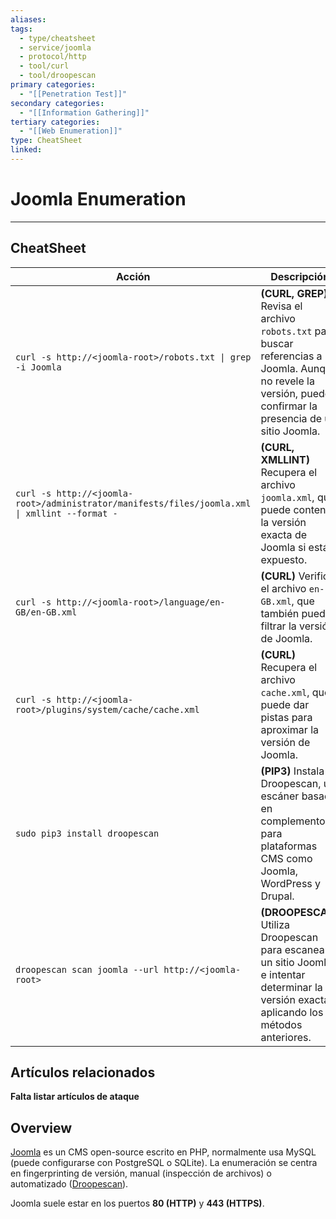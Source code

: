 ```yaml
---
aliases:
tags:
  - type/cheatsheet
  - service/joomla
  - protocol/http
  - tool/curl
  - tool/droopescan
primary categories:
  - "[[Penetration Test]]"
secondary categories:
  - "[[Information Gathering]]"
tertiary categories:
  - "[[Web Enumeration]]"
type: CheatSheet
linked:
---
```

# Joomla Enumeration

***

## CheatSheet 

| **Acción**                                                                                    | **Descripción**                                                                                                                                                 |
| --------------------------------------------------------------------------------------------- | --------------------------------------------------------------------------------------------------------------------------------------------------------------- |
| `curl -s http://<joomla-root>/robots.txt \| grep -i Joomla`                                   | **(CURL, GREP)** Revisa el archivo `robots.txt` para buscar referencias a Joomla. Aunque no revele la versión, puede confirmar la presencia de un sitio Joomla. |
| `curl -s http://<joomla-root>/administrator/manifests/files/joomla.xml \| xmllint --format -` | **(CURL, XMLLINT)** Recupera el archivo `joomla.xml`, que puede contener la versión exacta de Joomla si está expuesto.                                          |
| `curl -s http://<joomla-root>/language/en-GB/en-GB.xml`                                       | **(CURL)** Verifica el archivo `en-GB.xml`, que también puede filtrar la versión de Joomla.                                                                     |
| `curl -s http://<joomla-root>/plugins/system/cache/cache.xml`                                 | **(CURL)** Recupera el archivo `cache.xml`, que puede dar pistas para aproximar la versión de Joomla.                                                           |
| `sudo pip3 install droopescan`                                                                | **(PIP3)** Instala Droopescan, un escáner basado en complementos para plataformas CMS como Joomla, WordPress y Drupal.                                          |
| `droopescan scan joomla --url http://<joomla-root>`                                           | **(DROOPESCAN)** Utiliza Droopescan para escanear un sitio Joomla e intentar determinar la versión exacta aplicando los métodos anteriores.                     |

## Artículos relacionados

**Falta listar artículos de ataque**

## Overview

 [Joomla](https://www.joomla.org/) es un CMS open-source escrito en PHP, normalmente usa MySQL (puede configurarse con PostgreSQL o SQLite). La enumeración se centra en fingerprinting de versión, manual (inspección de archivos) o automatizado ([Droopescan](https://github.com/SamJoan/droopescan)). 
 
 Joomla suele estar en los puertos **80 (HTTP)** y **443 (HTTPS)**.